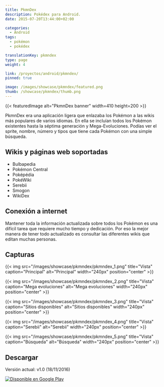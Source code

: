 ```yaml
---
title: PkmnDex
description: Pokédex para Android.
date: 2015-07-20T13:44:00+02:00

categories:
  - Android
tags: 
  - pokémon
  - pokédex

translationKey: pkmndex
type: page
weight: 4

link: /proyectos/android/pkmndex/
pinned: true

image: /images/showcase/pkmndex/featured.png
thumb: /showcase/pkmndex/thumb.png
---
```

{{< featuredImage alt="PkmnDex banner" width=410 height=200 >}}

PkmnDex era una aplicación ligera que enlazaba los Pokémon a las wikis más populares de varios idiomas.
En ella se incluían todos los Pokémon existentes hasta la séptima generación y Mega-Evoluciones. Podías ver el sprite, nombre, número y tipos que tiene cada Pokémon con una simple búsqueda.

## Wikis y páginas web soportadas

* Bulbapedia
* Pokémon Central
* Poképédia
* PokéWiki
* Serebii
* Smogon
* WikiDex

## Conexión a internet

Mantener toda la información actualizada sobre todos los Pokémon es una difícil tarea que requiere mucho tiempo y dedicación. Por eso la mejor manera de tener todo actualizado es consultar las diferentes wikis que editan muchas personas.

## Capturas

{{< img src="/images/showcase/pkmndex/pkmndex_1.png" title="Vista" caption="Principal" alt="Principal" width="240px" position="center" >}}

{{< img src="/images/showcase/pkmndex/pkmndex_2.png" title="Vista" caption="Mega evoluciones" alt="Mega evoluciones" width="240px" position="center" >}}

{{< img src="/images/showcase/pkmndex/pkmndex_3.png" title="Vista" caption="Sitios disponibles" alt="Sitios disponibles" width="240px" position="center" >}}

{{< img src="/images/showcase/pkmndex/pkmndex_4.png" title="Vista" caption="Serebii" alt="Serebii" width="240px" position="center" >}}

{{< img src="/images/showcase/pkmndex/pkmndex_5.png" title="Vista" caption="Búsqueda" alt="Búsqueda" width="240px" position="center" >}}

## Descargar

Versión actual: v1.0 (18/11/2016)

[![Disponible en Google Play](https://play.google.com/intl/es_es/badges/images/badge_new.png)](https://play.google.com/store/apps/details?id=me.alvr.pokedex&utm_source=global_co&utm_medium=prtnr&utm_content=Mar2515&utm_campaign=PartBadge&pcampaignid=MKT-Other-global-all-co-prtnr-py-PartBadge-Mar2515-1)
